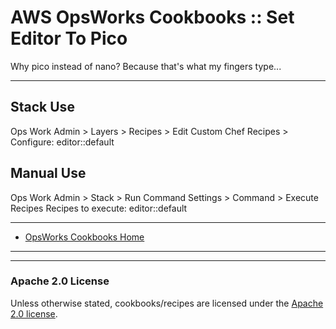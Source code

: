 # AWS OpsWorks Cookbooks :: Set Editor To Pico

Why pico instead of nano? Because that's what my fingers type...

----

## Stack Use

Ops Work Admin > Layers > Recipes > Edit
Custom Chef Recipes > Configure: editor::default

## Manual Use

Ops Work Admin > Stack > Run Command
Settings > Command > Execute Recipes
Recipes to execute: editor::default

----

* [OpsWorks Cookbooks Home](https://github.com/tribalNerd/aws-opsworks-cookbooks/)

----
----

### Apache 2.0 License

Unless otherwise stated, cookbooks/recipes are licensed under the [Apache 2.0 license](http://aws.amazon.com/apache-2-0/).